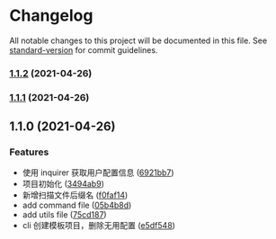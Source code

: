 # Changelog

All notable changes to this project will be documented in this file. See [standard-version](https://github.com/conventional-changelog/standard-version) for commit guidelines.

### [1.1.2](https://github.com/z9956/mini-cli/compare/v1.1.1...v1.1.2) (2021-04-26)

### [1.1.1](https://github.com/z9956/mini-cli/compare/v1.1.0...v1.1.1) (2021-04-26)

## 1.1.0 (2021-04-26)

### Features

- 使用 inquirer 获取用户配置信息 ([6921bb7](https://github.com/z9956/mini-cli/commit/6921bb70ddc3338f22aa47e83de66aff191ee4c5))
- 项目初始化 ([3494ab9](https://github.com/z9956/mini-cli/commit/3494ab99be9fd7f142c4fc3cbff7555b2c6763e1))
- 新增扫描文件后缀名 ([f0faf14](https://github.com/z9956/mini-cli/commit/f0faf14233aa1a9b52ae9ed3dee7a7035a1f51c0))
- add command file ([05b4b8d](https://github.com/z9956/mini-cli/commit/05b4b8df4726dd0fef2923a4ea476cd602f5574c))
- add utils file ([75cd187](https://github.com/z9956/mini-cli/commit/75cd1874fcfa073a9ee39775d12c89b6aaa6bd05))
- cli 创建模板项目，删除无用配置 ([e5df548](https://github.com/z9956/mini-cli/commit/e5df548e0b83c88ab910d151bc5174b884b00a8b))
